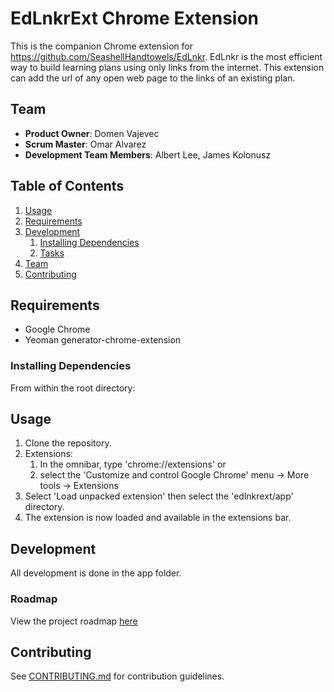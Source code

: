 # EdLnkrExt Chrome Extension

This is the companion Chrome extension for https://github.com/SeashellHandtowels/EdLnkr.  EdLnkr is the most efficient way to build learning plans using only links from the internet.  This extension can add the url of any open web page to the links of an existing plan.

## Team

  - __Product Owner__: Domen Vajevec
  - __Scrum Master__: Omar Alvarez
  - __Development Team Members__: Albert Lee, James Kolonusz

## Table of Contents

1. [Usage](#Usage)
1. [Requirements](#requirements)
1. [Development](#development)
    1. [Installing Dependencies](#installing-dependencies)
    1. [Tasks](#tasks)
1. [Team](#team)
1. [Contributing](#contributing)

## Requirements

- Google Chrome
- Yeoman generator-chrome-extension

### Installing Dependencies

From within the root directory:

## Usage

1. Clone the repository.
1. Extensions:
    1. In the omnibar, type 'chrome://extensions' or
    1. select the 'Customize and control Google Chrome' menu -> More tools -> Extensions
1. Select 'Load unpacked extension' then select the 'edlnkrext/app' directory.
1. The extension is now loaded and available in the extensions bar.

## Development

All development is done in the app folder.

### Roadmap

View the project roadmap [here](https://github.com/SeashellHandtowels/EdLnkr/issues)


## Contributing

See [CONTRIBUTING.md](CONTRIBUTING.md) for contribution guidelines.
